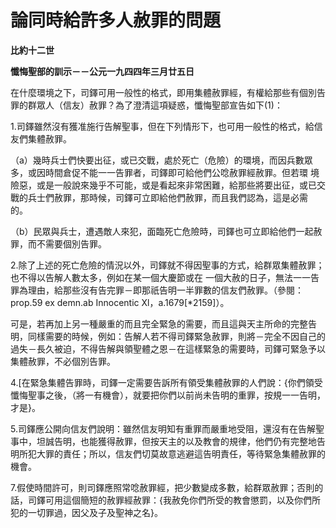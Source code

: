 # 論同時給許多人赦罪的問題


**比約十二世**

**懺悔聖部的訓示－－公元一九四四年三月廿五日**





在什麼環境之下，司鐸可用一般性的格式，即用集體赦罪經，有權給那些有個別告罪的群眾人（信友）赦罪？為了澄清這項疑惑，懺悔聖部宣告如下(1)：

1.司鐸雖然沒有獲准施行告解聖事，但在下列情形下，也可用一般性的格式，給信友們集體赦罪。

（a）幾時兵士們快要出征，或已交戰，處於死亡（危險）的環境，而因兵數眾多，或因時間倉促不能一一告罪者，司鐸即可給他們公唸赦罪經赦罪。但若環
境險惡，或是一般說來幾乎不可能，或是看起來非常困難，給那些將要出征，或已交戰的兵士們赦罪，那時候，司鐸可立即給他們赦罪，而且我們認為，這是必需
的。

（b）民眾與兵士，遭遇敵人來犯，面臨死亡危險時，司鐸也可立即給他們一起赦罪，而不需要個別告罪。

2.除了上述的死亡危險的情況以外，司鐸就不得因聖事的方式，給群眾集體赦罪；也不得以告解人數太多，例如在某一個大慶節或在
一個大赦的日子，無法一一告罪為理由，給那些沒有告完罪－即那祇告明一半罪數的信友們赦罪。（參閱：prop.59 ex demn.ab 
Innocentic Xl，a.1679[*2159]）。

可是，若再加上另一種嚴重的而且完全緊急的需要，而且這與天主所命的完整告明，同樣需要的時候，例如：告解人若不得司鐸緊急赦罪，則將－完全不因自己的過失－長久被迫，不得告解與領聖體之恩－在這樣緊急的需要時，司鐸可緊急予以集體赦罪，不必個別告罪。

4.[在緊急集體告罪時，司鐸一定需要告訴所有領受集體赦罪的人們說：{你們領受懺悔聖事之後，（將一有機會），就要把你們以前尚未告明的重罪，按規一一告明，才是}。

5.司鐸應公開向信友們說明：雖然信友明知有重罪而嚴重地受阻，還沒有在告解聖事中，坦誠告明，也能獲得赦罪，但按天主的以及教會的規律，他們仍有完整地告明所犯大罪的責任；所以，信友們切莫故意逃避這告明責任，等待緊急集體赦罪的機會。

7.假使時間許可，則司鐸應照常唸赦罪經，把少數變成多數，給群眾赦罪；否則的話，司鐸可用這個簡短的赦罪經赦罪：{我赦免你們所受的教會懲罰，以及你們所犯的一切罪過，因父及子及聖神之名}。

